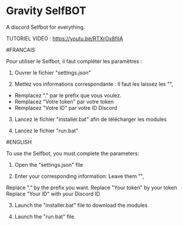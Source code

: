 # Gravity SelfBOT
A discord Selfbot for everything.


TUTORIEL VIDÉO :  https://youtu.be/RTXrOx8fiIA

#FRANCAIS

Pour utiliser le Selfbot, il faut compléter les paramètres :

1. Ouvrer le fichier "settings.json"

2. Mettez vos informations correspondante : Il faut les laissez les "",

- Remplacez "." par le prefix que vous voulez.
- Remplacez "Votre token" par votre token
- Remplacez "Votre ID" par votre ID Discord

3. Lancez le fichier "installer.bat" afin de télécharger les modules

4. Lancez le fichier "run.bat"

#ENGLISH

To use the Selfbot, you must complete the parameters:

1. Open the "settings.json" file

2. Enter your corresponding information: Leave them "",

Replace "." by the prefix you want.
Replace "Your token" by your token
Replace "Your ID" with your Discord ID

3. Launch the "installer.bat" file to download the modules

4. Launch the "run.bat" file.
